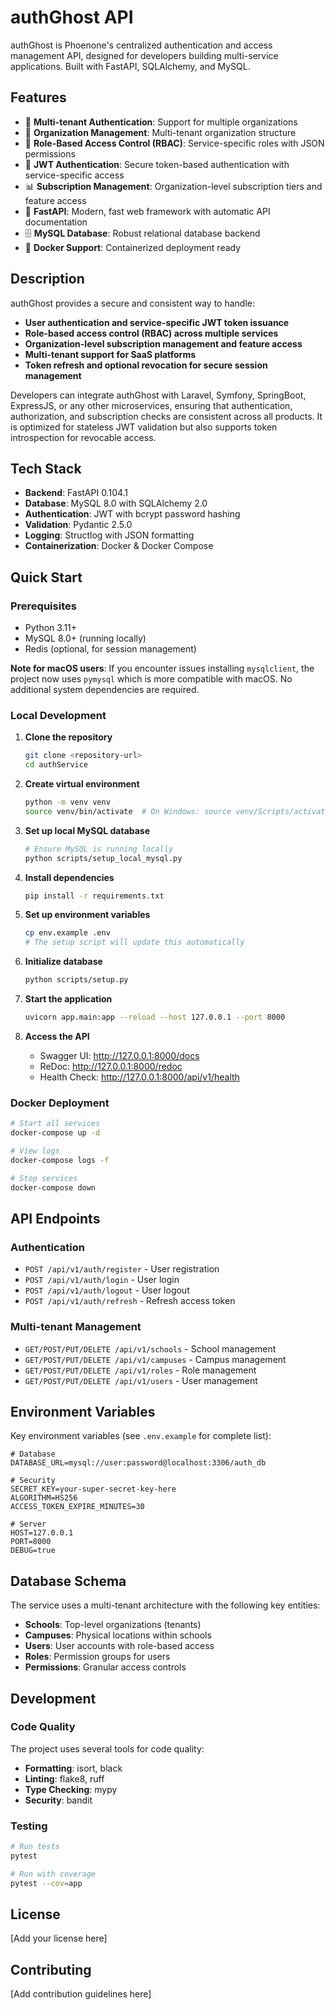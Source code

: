 # authGhost API

authGhost is Phoenone's centralized authentication and access management API, designed for developers building multi-service applications. Built with FastAPI, SQLAlchemy, and MySQL.

## Features

- 🔐 **Multi-tenant Authentication**: Support for multiple organizations
- 🏢 **Organization Management**: Multi-tenant organization structure
- 👥 **Role-Based Access Control (RBAC)**: Service-specific roles with JSON permissions
- 🔑 **JWT Authentication**: Secure token-based authentication with service-specific access
- 📊 **Subscription Management**: Organization-level subscription tiers and feature access
- 🚀 **FastAPI**: Modern, fast web framework with automatic API documentation
- 🗄️ **MySQL Database**: Robust relational database backend
- 🐳 **Docker Support**: Containerized deployment ready

## Description

authGhost provides a secure and consistent way to handle:

- **User authentication and service-specific JWT token issuance**
- **Role-based access control (RBAC) across multiple services**
- **Organization-level subscription management and feature access**
- **Multi-tenant support for SaaS platforms**
- **Token refresh and optional revocation for secure session management**

Developers can integrate authGhost with Laravel, Symfony, SpringBoot, ExpressJS, or any other microservices, ensuring that authentication, authorization, and subscription checks are consistent across all products. It is optimized for stateless JWT validation but also supports token introspection for revocable access.

## Tech Stack

- **Backend**: FastAPI 0.104.1
- **Database**: MySQL 8.0 with SQLAlchemy 2.0
- **Authentication**: JWT with bcrypt password hashing
- **Validation**: Pydantic 2.5.0
- **Logging**: Structlog with JSON formatting
- **Containerization**: Docker & Docker Compose

## Quick Start

### Prerequisites

- Python 3.11+
- MySQL 8.0+ (running locally)
- Redis (optional, for session management)

**Note for macOS users**: If you encounter issues installing `mysqlclient`, the project now uses `pymysql` which is more compatible with macOS. No additional system dependencies are required.

### Local Development

1. **Clone the repository**
   ```bash
   git clone <repository-url>
   cd authService
   ```

2. **Create virtual environment**
   ```bash
   python -m venv venv
   source venv/bin/activate  # On Windows: source venv/Scripts/activate
   ```

3. **Set up local MySQL database**
   ```bash
   # Ensure MySQL is running locally
   python scripts/setup_local_mysql.py
   ```

4. **Install dependencies**
   ```bash
   pip install -r requirements.txt
   ```

5. **Set up environment variables**
   ```bash
   cp env.example .env
   # The setup script will update this automatically
   ```

6. **Initialize database**
   ```bash
   python scripts/setup.py
   ```

7. **Start the application**
   ```bash
   uvicorn app.main:app --reload --host 127.0.0.1 --port 8000
   ```

8. **Access the API**
   - Swagger UI: http://127.0.0.1:8000/docs
   - ReDoc: http://127.0.0.1:8000/redoc
   - Health Check: http://127.0.0.1:8000/api/v1/health

### Docker Deployment

```bash
# Start all services
docker-compose up -d

# View logs
docker-compose logs -f

# Stop services
docker-compose down
```

## API Endpoints

### Authentication
- `POST /api/v1/auth/register` - User registration
- `POST /api/v1/auth/login` - User login
- `POST /api/v1/auth/logout` - User logout
- `POST /api/v1/auth/refresh` - Refresh access token

### Multi-tenant Management
- `GET/POST/PUT/DELETE /api/v1/schools` - School management
- `GET/POST/PUT/DELETE /api/v1/campuses` - Campus management
- `GET/POST/PUT/DELETE /api/v1/roles` - Role management
- `GET/POST/PUT/DELETE /api/v1/users` - User management

## Environment Variables

Key environment variables (see `.env.example` for complete list):

```env
# Database
DATABASE_URL=mysql://user:password@localhost:3306/auth_db

# Security
SECRET_KEY=your-super-secret-key-here
ALGORITHM=HS256
ACCESS_TOKEN_EXPIRE_MINUTES=30

# Server
HOST=127.0.0.1
PORT=8000
DEBUG=true
```

## Database Schema

The service uses a multi-tenant architecture with the following key entities:

- **Schools**: Top-level organizations (tenants)
- **Campuses**: Physical locations within schools
- **Users**: User accounts with role-based access
- **Roles**: Permission groups for users
- **Permissions**: Granular access controls

## Development

### Code Quality

The project uses several tools for code quality:

- **Formatting**: isort, black
- **Linting**: flake8, ruff
- **Type Checking**: mypy
- **Security**: bandit

### Testing

```bash
# Run tests
pytest

# Run with coverage
pytest --cov=app
```

## License

[Add your license here]

## Contributing

[Add contribution guidelines here] 